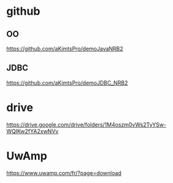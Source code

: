 # github
## OO
https://github.com/aKimtsPro/demoJavaNRB2
## JDBC
https://github.com/aKimtsPro/demoJDBC_NRB2

# drive
https://drive.google.com/drive/folders/1M4oszm0vWs2TyYSw-WQIKw2fYA2xwNVv

# UwAmp
https://www.uwamp.com/fr/?page=download
